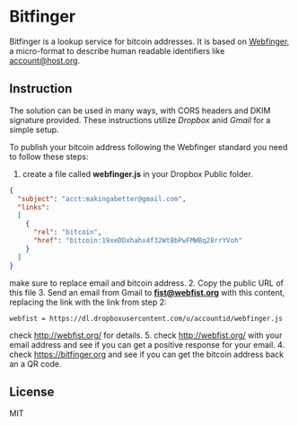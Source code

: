 Bitfinger
=========

Bitfinger is a lookup service for bitcoin addresses. It is based on [Webfinger](https://tools.ietf.org/html/rfc7033), a micro-format to describe human readable identifiers like account@host.org.

Instruction
----

The solution can be used in many ways, with CORS headers and DKIM signature provided. These instructions utilize *Dropbox* anid *Gmail* for a simple setup. 

To publish your bitcoin address following the Webfinger standard you need to follow these steps:

1. create a file called **webfinger.js** in your Dropbox Public folder.
  ```json
  {
    "subject": "acct:makingabetter@gmail.com",
    "links":
    [
      {
        "rel": "bitcoin",
        "href": "bitcoin:19xeDDxhahx4f32WtBbPwFMWBq28rrYVoh"
      }
    ]
  }
  ```
  make sure to replace email and bitcoin address.
2. Copy the public URL of this file
3. Send an email from Gmail to **fist@webfist.org** with this content, replacing the link with the link from step 2:
  ```
  webfist = https://dl.dropboxusercontent.com/u/accountid/webfinger.js
  ```
  check http://webfist.org/ for details.
5. check http://webfist.org/ with your email address and see if you can get a positive response for your email.
4. check https://bitfinger.org and see if you can get the bitcoin address back an a QR code.

License
----

MIT
